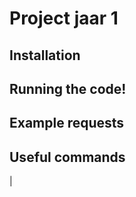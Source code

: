 # Project jaar 1


## Installation



## Running the code!


## Example requests



## Useful commands

|